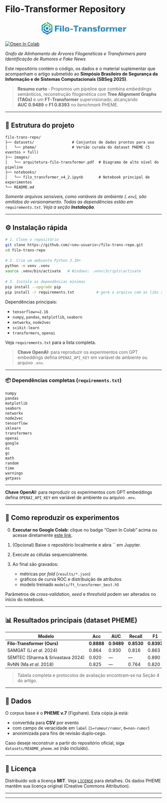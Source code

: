 # Filo‑Transformer Repository

<p align="center"><img src="images/logo.png" alt="Filo-Transformer logo" width="280"/></p>

[![Open In Colab](https://colab.research.google.com/assets/colab-badge.svg)](https://colab.research.google.com/drive/1KAVv9DYrWz-FnOf6X6toRrwN5CW8bIiv?usp=sharing)

*Grafo de Alinhamento de Árvores Filogenéticas e Transformers para Identificação de Rumores e Fake News*

Este repositório contém o código, os dados e o material suplementar que acompanham o artigo submetido ao **Simpósio Brasileiro de Segurança da Informação e de Sistemas Computacionais (SBSeg 2025)**.

> **Resumo curto** ‑ Propomos um pipeline que combina *embeddings* semânticos, reconstrução filogenética com **Tree Alignment Graphs (TAGs)** e um **FT‑Transformer** supervisionado, alcançando **AUC 0.9489** e **F1 0.8393** no *benchmark* PHEME.

---

## 📂 Estrutura do projeto

```
filo-trans-repo/
├── datasets/                 # Conjuntos de dados prontos para uso
│   └── pheme/                # Versão curada do dataset PHEME (5 eventos + full)
├── images/
│   └── arquitetura-filo-transformer.pdf  # Diagrama de alto nível do pipeline
├── notebooks/
│   └── filo_transformer_v4_2.ipynb       # Notebook principal de experimentos
└── README.md
```

*Somente arquivos sensíveis, como variáveis de ambiente (`.env`), são omitidos do versionamento. Todas as dependências estão em `requirements.txt`. Veja a seção **Instalação**.*

---

## ⚙️ Instalação rápida

```bash
# 1. Clone o repositório
git clone https://github.com/<seu‑usuario>/filo-trans-repo.git
cd filo-trans-repo

# 2. Crie um ambiente Python 3.10+
python -m venv .venv
source .venv/bin/activate   # Windows: .venv\Scripts\activate

# 3. Instale as dependências mínimas
pip install --upgrade pip
pip install -r requirements.txt          # gere o arquivo com as libs abaixo
```

Dependências principais:

* `tensorflow>=2.16`
* `numpy`, `pandas`, `matplotlib`, `seaborn`
* `networkx`, `node2vec`
* `scikit-learn`
* `transformers`, `openai`

Veja `requirements.txt` para a lista completa.

> **Chave OpenAI:** para reproduzir os experimentos com GPT embeddings defina `OPENAI_API_KEY` em variável de ambiente ou arquivo `.env`.

---

### 📦 Dependências completas (`requirements.txt`)

```text
numpy
pandas
matplotlib
seaborn
networkx
node2vec
tensorflow
sklearn
transformers
openai
google
os
gc
math
random
time
warnings
getpass
```

---

**Chave OpenAI:** para reproduzir os experimentos com GPT embeddings defina `OPENAI_API_KEY` em variável de ambiente ou arquivo `.env`.

---

## 🚀 Como reproduzir os experimentos

0. **Executar no Google Colab:** clique no badge “Open In Colab” acima ou acesse diretamente [este link](https://colab.research.google.com/drive/1KAVv9DYrWz-FnOf6X6toRrwN5CW8bIiv?usp=sharing).
1. (Opcional) Baixe o repositório localmente e abra \`\` em Jupyter.
2. Execute as células sequencialmente.
3. Ao final são gravados:

   * métricas por *fold* (`results/*.json`)
   * gráficos de curva ROC e distribuição de atributos
   * modelo treinado `models/ft_transformer_best.h5`

Parâmetros de *cross‑validation*, *seed* e *threshold* podem ser alterados no início do notebook.

---

## 📊 Resultados principais (dataset PHEME)

| Modelo                            | Acc        | AUC        | Recall     | F1         |
| --------------------------------- | ---------- | ---------- | ---------- | ---------- |
| **Filo‑Transformer (Ours)**       | **0.8888** | **0.9489** | **0.8530** | **0.8393** |
| SAMGAT (Li *et al.* 2024)         | 0.864      | 0.930      | 0.816      | 0.863      |
| SEMTEC (Sharma & Srivastava 2024) | 0.920      | —          | —          | 0.890      |
| RvNN (Ma *et al.* 2018)           | 0.825      | —          | 0.764      | 0.820      |

> Tabela completa e protocolos de avaliação encontram‑se na Seção 4 do artigo.

---

## 📑 Dados

O corpus base é o **PHEME v.7** (Figshare). Esta cópia já está:

* convertida para **CSV** por evento
* com campo de veracidade em `label` (`1=rumeur/rumor`, `0=non‑rumor`)
* anonimizada para fins de revisão duplo‑cego.

Caso deseje reconstruir a partir do repositório oficial, siga `datasets/README_pheme.md` (não incluído).

---

## 📜 Licença

Distribuído sob a licença **MIT**. Veja [`LICENSE`](LICENSE) para detalhes. Os dados PHEME mantêm sua licença original (Creative Commons Attribution).

---



---

